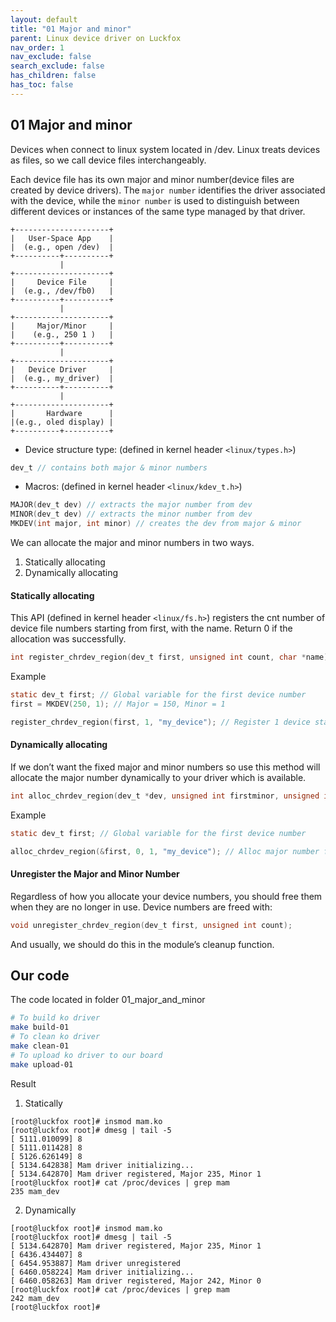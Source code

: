 ```yaml
---
layout: default
title: "01 Major and minor"
parent: Linux device driver on Luckfox
nav_order: 1
nav_exclude: false
search_exclude: false
has_children: false
has_toc: false
---
```

## 01 Major and minor

Devices when connect to linux system located in /dev. Linux treats devices as files, so we call device files interchangeably.

Each device file has its own major and minor number(device files are created by device drivers). The ``major number`` identifies the driver associated with the device, while the ``minor number`` is used to distinguish between different devices or instances of the same type managed by that driver.


```
+---------------------+
|   User-Space App    |
|  (e.g., open /dev)  |
+----------+----------+
           |
+---------------------+
|     Device File     |
|  (e.g., /dev/fb0)   |
+----------+----------+
           |
+---------------------+
|     Major/Minor     |
|    (e.g., 250 1 )   |
+----------+----------+
           |
+---------------------+
|   Device Driver     |
|  (e.g., my_driver)  |
+----------+----------+
           |
+---------------------+
|       Hardware      |
|(e.g., oled display) |
+----------+----------+
```

+ Device structure type: (defined in kernel header ``<linux/types.h>``)
```c
dev_t // contains both major & minor numbers
```

+ Macros: (defined in kernel header ``<linux/kdev_t.h>``)
```c
MAJOR(dev_t dev) // extracts the major number from dev
MINOR(dev_t dev) // extracts the minor number from dev
MKDEV(int major, int minor) // creates the dev from major & minor
```


We can allocate the major and minor numbers in two ways.

1. Statically allocating
2. Dynamically allocating

#### Statically allocating
This API (defined in kernel header ``<linux/fs.h>``) registers the cnt number of device file numbers starting from first, with the name. Return 0 if the allocation was successfully.

```c
int register_chrdev_region(dev_t first, unsigned int count, char *name);
```
Example
```c
static dev_t first; // Global variable for the first device number
first = MKDEV(250, 1); // Major = 150, Minor = 1

register_chrdev_region(first, 1, "my_device"); // Register 1 device started from first dev with the name my_device
```

#### Dynamically allocating
If we don’t want the fixed major and minor numbers so use this method will allocate the major number dynamically to your driver which is available.
```c
int alloc_chrdev_region(dev_t *dev, unsigned int firstminor, unsigned int count, char *name);
```
Example
```c
static dev_t first; // Global variable for the first device number

alloc_chrdev_region(&first, 0, 1, "my_device"); // Alloc major number for first dev with 1 device, the minor number starts from 0 and the name is my_device
```

#### Unregister the Major and Minor Number
Regardless of how you allocate your device numbers, you should free them when they are no longer in use. Device numbers are freed with:

```c
void unregister_chrdev_region(dev_t first, unsigned int count);
```
And usually, we should do this in the module’s cleanup function.


## Our code
The code located in folder 01_major_and_minor
```bash
# To build ko driver 
make build-01
# To clean ko driver 
make clean-01 
# To upload ko driver to our board 
make upload-01 
```

Result

1. Statically
```
[root@luckfox root]# insmod mam.ko
[root@luckfox root]# dmesg | tail -5
[ 5111.010099] 8
[ 5111.011428] 8
[ 5126.626149] 8
[ 5134.642838] Mam driver initializing...
[ 5134.642870] Mam driver registered, Major 235, Minor 1
[root@luckfox root]# cat /proc/devices | grep mam
235 mam_dev
```
2. Dynamically
```
[root@luckfox root]# insmod mam.ko
[root@luckfox root]# dmesg | tail -5
[ 5134.642870] Mam driver registered, Major 235, Minor 1
[ 6436.434407] 8
[ 6454.953887] Mam driver unregistered
[ 6460.058224] Mam driver initializing...
[ 6460.058263] Mam driver registered, Major 242, Minor 0
[root@luckfox root]# cat /proc/devices | grep mam
242 mam_dev
[root@luckfox root]#
```